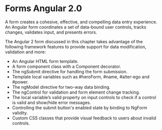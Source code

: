 # Forms Angular 2.0

A form creates a cohesive, effective, and compelling data entry experience. 
An Angular form coordinates a set of data-bound user controls, tracks changes, validates input, and presents errors.

The Angular 2 form discussed in this chapter takes advantage of the following framework features to provide support for data modification, validation and more:

- An Angular HTML form template.
- A form component class with a Component decorator.
- The ngSubmit directive for handling the form submission.
- Template local variables such as #heroForm, #name, #alter-ego and #power.
- The ngModel directive for two-way data binding.
- The ngControl for validation and form element change tracking.
- The local variable’s valid property on input controls to check if a control is valid and show/hide error messages.
- Controlling the submit button's enabled state by binding to NgForm validity.
- Custom CSS classes that provide visual feedback to users about invalid controls.